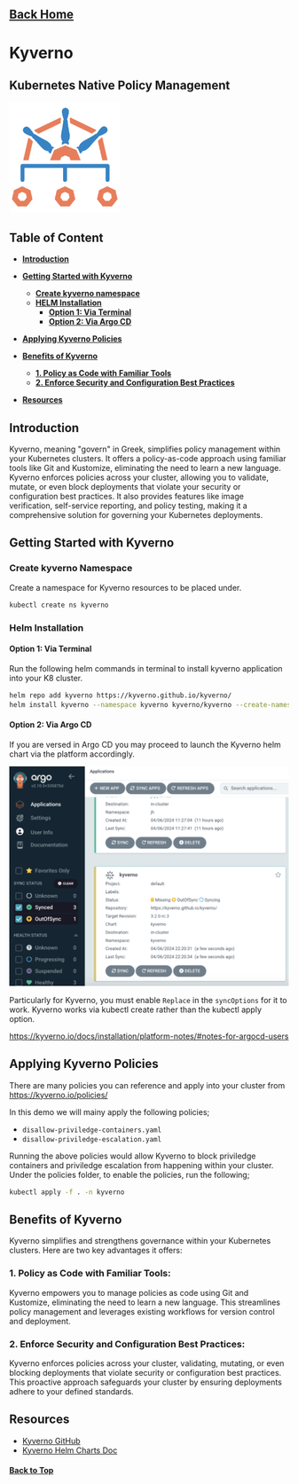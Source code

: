 
## [Back Home](../README.md)

# Kyverno
## Kubernetes Native Policy Management 


<img src="../src/img/kyverno/logo.png" width="200" height="200">

## Table of Content
* **[Introduction](#introduction)**
* **[Getting Started with Kyverno](#getting-started-with-kyverno)**
    * **[Create kyverno namespace](#create-kyverno-namespace)**
    * **[HELM Installation](#helm-installation)**
        * **[Option 1: Via Terminal](#option-1-via-terminal)**
        * **[Option 2: Via Argo CD](#option-2-via-argo-cd)**
* **[Applying Kyverno Policies](#applying-kyverno-policies)**
* **[Benefits of Kyverno](#benefits-of-kyverno)**
    * **[1. Policy as Code with Familiar Tools](#1-policy-as-code-with-familiar-tools)**
    * **[2. Enforce Security and Configuration Best Practices](#2-enforce-security-and-configuration-best-practices)**

* **[Resources](#resources)**

## Introduction
Kyverno, meaning "govern" in Greek, simplifies policy management within your Kubernetes clusters.  It offers a policy-as-code approach using familiar tools like Git and Kustomize, eliminating the need to learn a new language. Kyverno enforces policies across your cluster, allowing you to validate, mutate, or even block deployments that violate your security or configuration best practices. It also provides features like image verification, self-service reporting, and policy testing, making it a comprehensive solution for governing your Kubernetes deployments.


## Getting Started with Kyverno

### Create kyverno Namespace
Create a namespace for Kyverno resources to be placed under.
```bash
kubectl create ns kyverno
```

### Helm Installation

#### Option 1: Via Terminal
Run the following helm commands in terminal to install kyverno application into your K8 cluster.
```bash
helm repo add kyverno https://kyverno.github.io/kyverno/
helm install kyverno --namespace kyverno kyverno/kyverno --create-namespace
```
#### Option 2: Via Argo CD
If you are versed in Argo CD you may proceed to launch the Kyverno helm chart via the platform accordingly.

![Create Kyverno via Argo CD](../src/img/kyverno/argocd-kyverno.png)

Particularly for Kyverno, you must enable `Replace` in the `syncOptions` for it to work. Kyverno works via kubectl create rather than the kubectl apply option.

https://kyverno.io/docs/installation/platform-notes/#notes-for-argocd-users

## Applying Kyverno Policies
There are many policies you can reference and apply into your cluster from https://kyverno.io/policies/

In this demo we will mainy apply the following policies;
- `disallow-priviledge-containers.yaml`
- `disallow-priviledge-escalation.yaml`

Running the above policies would allow Kyverno to block priviledge containers and priviledge escalation from happening within your cluster. Under the policies folder, to enable the policies, run the following;

```bash
kubectl apply -f . -n kyverno
```

## Benefits of Kyverno

Kyverno simplifies and strengthens governance within your Kubernetes clusters. Here are two key advantages it offers:

### 1. **Policy as Code with Familiar Tools:**
Kyverno empowers you to manage policies as code using Git and Kustomize, eliminating the need to learn a new language. This streamlines policy management and leverages existing workflows for version control and deployment.

### 2. **Enforce Security and Configuration Best Practices:** 
Kyverno enforces policies across your cluster, validating, mutating, or even blocking deployments that violate security or configuration best practices. This proactive approach safeguards your cluster by ensuring deployments adhere to your defined standards.


## Resources
- [Kyverno GitHub](https://github.com/kyverno/kyverno)
- [Kyverno Helm Charts Doc](https://kyverno.github.io/kyverno/)


#### [Back to Top](#back-home)